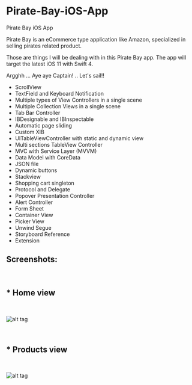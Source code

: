# Pirate-Bay-iOS-App
Pirate Bay iOS App

Pirate Bay is an eCommerce type application like Amazon, specialized in selling pirates related product.

Those are things I will be dealing with in this Pirate Bay app. The app will target the latest iOS 11 with Swift 4.

Argghh ... Aye aye Captain! .. Let's sail!!

* ScrollView
* TextField and Keyboard Notification
* Multiple types of View Controllers in a single scene
* Multiple Collection Views in a single scene
* Tab Bar Controller
* IBDesignable and IBInspectable
* Automatic page sliding
* Custom XIB
* UITableViewController with static and dynamic view
* Multi sections TableView Controller
* MVC with Service Layer (MVVM)
* Data Model with CoreData
* JSON file
* Dynamic buttons
* Stackview
* Shopping cart singleton
* Protocol and Delegate
* Popover Presentation Controller
* Alert Controller
* Form Sheet
* Container View
* Picker View
* Unwind Segue
* Storyboard Reference
* Extension


<h2>Screenshots:</h2>

<br><h2>* Home view</h2><br>

![alt tag](https://github.com/kesleyribeiro/Pirate-Bay-iOS-App/blob/master/screen%20shots/Home-view.png)

<br><h2>* Products view</h2><br>

![alt tag](https://github.com/kesleyribeiro/Pirate-Bay-iOS-App/blob/master/screen%20shots/Products-view.png)
